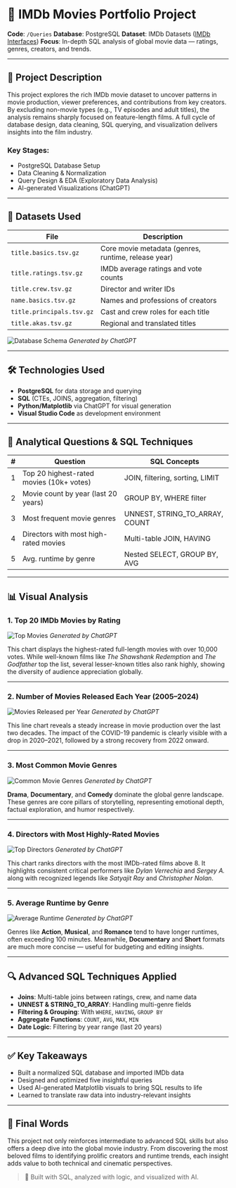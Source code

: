 # 🎥 IMDb Movies Portfolio Project

**Code**: `/Queries`
**Database**: PostgreSQL
**Dataset**: IMDb Datasets ([IMDb Interfaces](https://www.imdb.com/interfaces/))
**Focus**: In-depth SQL analysis of global movie data — ratings, genres, creators, and trends.

---

## 📌 Project Description

This project explores the rich IMDb movie dataset to uncover patterns in movie production, viewer preferences, and contributions from key creators. By excluding non-movie types (e.g., TV episodes and adult titles), the analysis remains sharply focused on feature-length films. A full cycle of database design, data cleaning, SQL querying, and visualization delivers insights into the film industry.

### Key Stages:

* PostgreSQL Database Setup
* Data Cleaning & Normalization
* Query Design & EDA (Exploratory Data Analysis)
* AI-generated Visualizations (ChatGPT)

---

## 📁 Datasets Used

| File                      | Description                                         |
| ------------------------- | --------------------------------------------------- |
| `title.basics.tsv.gz`     | Core movie metadata (genres, runtime, release year) |
| `title.ratings.tsv.gz`    | IMDb average ratings and vote counts                |
| `title.crew.tsv.gz`       | Director and writer IDs                             |
| `name.basics.tsv.gz`      | Names and professions of creators                   |
| `title.principals.tsv.gz` | Cast and crew roles for each title                  |
| `title.akas.tsv.gz`       | Regional and translated titles                      |

![Database Schema](https://github.com/anaelm1/SQL_MOVIES_PROJECT/blob/main/Visuals/Flow%20chart%20of%20complete%20database.png?raw=true)
*Generated by ChatGPT*

---

## 🛠️ Technologies Used

* **PostgreSQL** for data storage and querying
* **SQL** (CTEs, JOINS, aggregation, filtering)
* **Python/Matplotlib** via ChatGPT for visual generation
* **Visual Studio Code** as development environment

---

## 🧐 Analytical Questions & SQL Techniques

|  # | Question                                 | SQL Concepts                     |
| -: | ---------------------------------------- | -------------------------------- |
|  1 | Top 20 highest-rated movies (10k+ votes) | JOIN, filtering, sorting, LIMIT  |
|  2 | Movie count by year (last 20 years)      | GROUP BY, WHERE filter           |
|  3 | Most frequent movie genres               | UNNEST, STRING\_TO\_ARRAY, COUNT |
|  4 | Directors with most high-rated movies    | Multi-table JOIN, HAVING         |
|  5 | Avg. runtime by genre                    | Nested SELECT, GROUP BY, AVG     |

---

## 📊 Visual Analysis

### 1. Top 20 IMDb Movies by Rating

![Top Movies](https://github.com/anaelm1/SQL_MOVIES_PROJECT/blob/main/Visuals/top_20_movies_bar_chart.png?raw=true)
*Generated by ChatGPT*

This chart displays the highest-rated full-length movies with over 10,000 votes. While well-known films like *The Shawshank Redemption* and *The Godfather* top the list, several lesser-known titles also rank highly, showing the diversity of audience appreciation globally.

---

### 2. Number of Movies Released Each Year (2005–2024)

![Movies Released per Year](https://github.com/anaelm1/SQL_MOVIES_PROJECT/blob/main/Visuals/movies_per_year_2005_2024.png?raw=true)
*Generated by ChatGPT*

This line chart reveals a steady increase in movie production over the last two decades. The impact of the COVID-19 pandemic is clearly visible with a drop in 2020–2021, followed by a strong recovery from 2022 onward.

---

### 3. Most Common Movie Genres

![Common Movie Genres](https://github.com/anaelm1/SQL_MOVIES_PROJECT/blob/main/Visuals/most_common_movie_genres.png?raw=true)
*Generated by ChatGPT*

**Drama**, **Documentary**, and **Comedy** dominate the global genre landscape. These genres are core pillars of storytelling, representing emotional depth, factual exploration, and humor respectively.

---

### 4. Directors with Most Highly-Rated Movies

![Top Directors](https://github.com/anaelm1/SQL_MOVIES_PROJECT/blob/main/Visuals/top_directors_high_rated_movies.png?raw=true)
*Generated by ChatGPT*

This chart ranks directors with the most IMDb-rated films above 8. It highlights consistent critical performers like *Dylan Verrechia* and *Sergey A.* along with recognized legends like *Satyajit Ray* and *Christopher Nolan*.

---

### 5. Average Runtime by Genre

![Average Runtime](https://github.com/anaelm1/SQL_MOVIES_PROJECT/blob/main/Visuals/avg_runtime_by_genre_darkgrid.png?raw=true)
*Generated by ChatGPT*

Genres like **Action**, **Musical**, and **Romance** tend to have longer runtimes, often exceeding 100 minutes. Meanwhile, **Documentary** and **Short** formats are much more concise — useful for budgeting and editing insights.

---

## 🔍 Advanced SQL Techniques Applied

* **Joins**: Multi-table joins between ratings, crew, and name data
* **UNNEST & STRING\_TO\_ARRAY**: Handling multi-genre fields
* **Filtering & Grouping**: With `WHERE`, `HAVING`, `GROUP BY`
* **Aggregate Functions**: `COUNT`, `AVG`, `MAX`, `MIN`
* **Date Logic**: Filtering by year range (last 20 years)

---

## ✅ Key Takeaways

* Built a normalized SQL database and imported IMDb data
* Designed and optimized five insightful queries
* Used AI-generated Matplotlib visuals to bring SQL results to life
* Learned to translate raw data into industry-relevant insights

---

## 🌟 Final Words

This project not only reinforces intermediate to advanced SQL skills but also offers a deep dive into the global movie industry. From discovering the most beloved films to identifying prolific creators and runtime trends, each insight adds value to both technical and cinematic perspectives.

> 🔧 Built with SQL, analyzed with logic, and visualized with AI.
